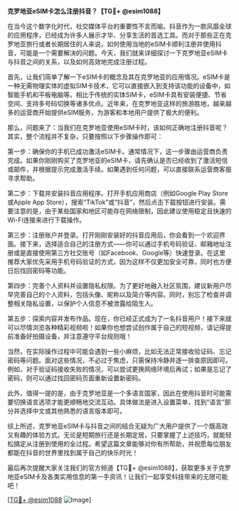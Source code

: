 **克罗地亚eSIM卡怎么注册抖音？【TG💪+ @esim1088】**

在当今这个数字化时代，社交媒体平台的重要性不言而喻。抖音作为一款风靡全球的应用程序，已经成为许多人展示才华、分享生活的首选工具。而对于那些正在克罗地亚旅行或者长期居住的人来说，如何使用当地的eSIM卡顺利注册并使用抖音，可能是一个需要解决的问题。今天，我们就来详细探讨一下克罗地亚eSIM卡与抖音之间的关系，以及如何高效地完成注册过程。

首先，让我们简单了解一下eSIM卡的概念及其在克罗地亚的应用情况。eSIM卡是一种无需物理实体的虚拟SIM卡技术，它可以直接嵌入到支持该功能的设备中，如智能手机和平板电脑等。相比于传统的实体SIM卡，eSIM卡具有安装便捷、节省空间、支持多号码切换等诸多优点。近年来，在克罗地亚这样的旅游胜地，越来越多的运营商开始提供eSIM服务，为游客和本地用户提供了极大的便利。

那么，问题来了：当我们在克罗地亚使用eSIM卡时，该如何正确地注册抖音呢？其实，整个流程并不复杂，只要按照以下步骤操作即可：

第一步：确保你的手机已成功激活eSIM卡。通常情况下，这一步骤由运营商负责完成。如果你刚刚购买了克罗地亚的eSIM卡，请先确认是否已经收到了激活短信或邮件，并根据提示完成激活手续。如果遇到任何问题，可以直接联系运营商客服寻求帮助。

第二步：下载并安装抖音应用程序。打开手机应用商店（例如Google Play Store或Apple App Store），搜索“TikTok”或“抖音”，然后点击下载按钮进行安装。需要注意的是，由于某些国家和地区可能存在网络限制，因此建议使用稳定且快速的Wi-Fi连接来进行下载操作。

第三步：注册账户并登录。打开刚刚安装好的抖音应用后，你会看到一个欢迎界面。接下来，选择适合自己的注册方式——你可以通过手机号码验证、邮箱地址注册或是直接使用第三方社交账号（如Facebook、Google等）快速登录。在这里推荐大家优先采用手机号码验证的方式，因为这样不仅更加安全可靠，同时也方便日后找回密码等功能。

第四步：完善个人资料并设置隐私权限。为了更好地融入社区氛围，建议新用户尽早完善自己的个人资料，包括头像、昵称以及简介等内容。同时，别忘了检查并调整相关隐私设置，以保护个人信息不被泄露给陌生人。

第五步：探索内容并发布作品。现在，你已经正式成为了一名抖音用户！接下来就可以尽情浏览各种精彩视频啦！如果你也想尝试创作属于自己的短视频，请记得提前准备好拍摄设备，并注意遵守平台规则哦！

当然，在实际操作过程中可能会遇到一些小麻烦，比如无法正常接收验证码、忘记密码等问题。面对这些情况，不必过于焦虑，只需保持冷静并逐一排查原因即可。例如，对于验证码接收失败的情况，可以尝试更换网络环境后再试；如果是忘记了密码，则可以通过找回密码页面重新设置新密码。

此外，值得一提的是，由于克罗地亚是一个多语言国家，因此在使用抖音时可能需要切换语言选项才能更顺畅地交流互动。具体做法是进入设置菜单，找到“语言”部分并选择中文或其他熟悉的语言版本即可。

综上所述，克罗地亚eSIM卡与抖音之间的结合无疑为广大用户提供了一个既高效又有趣的体验方式。无论是短期旅行还是长期定居，只要掌握了上述技巧，就能轻松搞定从注册到使用的全过程。希望这篇文章能够对你有所帮助，并祝愿每位朋友都能在抖音的世界里找到属于自己的快乐时光！

最后再次提醒大家关注我们的官方频道【TG💪+ @esim1088】，获取更多关于克罗地亚eSIM卡及各类实用信息的第一手资讯！让我们一起享受科技带来的无限可能吧！

[[TG💪+ @esim1088](https://t.me/s/esim1088) ![Image](https://i.postimg.cc/4NQfJmqS/Snipaste-2025-05-13-00-14-12.png)]